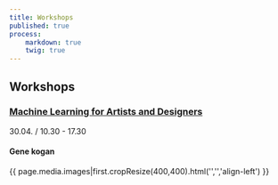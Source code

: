 ```yaml
---
title: Workshops
published: true
process:
    markdown: true
    twig: true
---
```


## Workshops
### [Machine Learning for Artists and Designers](http://sensorium.is/workshops/machine-learning)

30.04. / 10.30 - 17.30
#### Gene kogan

{{ page.media.images|first.cropResize(400,400).html('','','align-left') }}